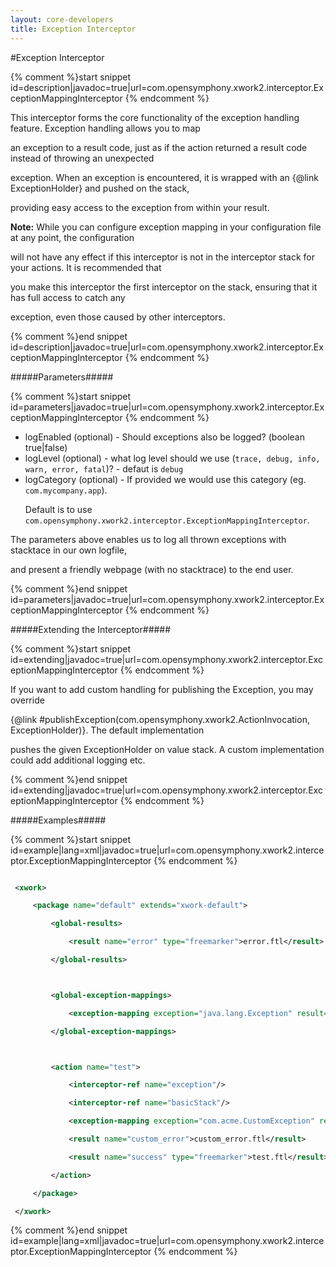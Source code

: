 ```yaml
---
layout: core-developers
title: Exception Interceptor
---
```


#Exception Interceptor



{% comment %}start snippet id=description|javadoc=true|url=com.opensymphony.xwork2.interceptor.ExceptionMappingInterceptor {% endcomment %}
<p> <p>
 This interceptor forms the core functionality of the exception handling feature. Exception handling allows you to map
 an exception to a result code, just as if the action returned a result code instead of throwing an unexpected
 exception. When an exception is encountered, it is wrapped with an {@link ExceptionHolder} and pushed on the stack,
 providing easy access to the exception from within your result.
 </p>

 <p>
 <b>Note:</b> While you can configure exception mapping in your configuration file at any point, the configuration
 will not have any effect if this interceptor is not in the interceptor stack for your actions. It is recommended that
 you make this interceptor the first interceptor on the stack, ensuring that it has full access to catch any
 exception, even those caused by other interceptors.
 </p>
</p>
{% comment %}end snippet id=description|javadoc=true|url=com.opensymphony.xwork2.interceptor.ExceptionMappingInterceptor {% endcomment %}

#####Parameters#####



{% comment %}start snippet id=parameters|javadoc=true|url=com.opensymphony.xwork2.interceptor.ExceptionMappingInterceptor {% endcomment %}
<p>
 <ul>

 <li>logEnabled (optional) - Should exceptions also be logged? (boolean true|false)</li>
 
 <li>logLevel (optional) - what log level should we use (<code>trace, debug, info, warn, error, fatal</code>)? - defaut is <code>debug</code></li>
 
 <li>logCategory (optional) - If provided we would use this category (eg. <code>com.mycompany.app</code>).
 Default is to use <code>com.opensymphony.xwork2.interceptor.ExceptionMappingInterceptor</code>.</li>

 </ul>

 <p>
 The parameters above enables us to log all thrown exceptions with stacktace in our own logfile,
 and present a friendly webpage (with no stacktrace) to the end user.
 </p>
</p>
{% comment %}end snippet id=parameters|javadoc=true|url=com.opensymphony.xwork2.interceptor.ExceptionMappingInterceptor {% endcomment %}

#####Extending the Interceptor#####



{% comment %}start snippet id=extending|javadoc=true|url=com.opensymphony.xwork2.interceptor.ExceptionMappingInterceptor {% endcomment %}
<p> <p>
 If you want to add custom handling for publishing the Exception, you may override
 {@link #publishException(com.opensymphony.xwork2.ActionInvocation, ExceptionHolder)}. The default implementation
 pushes the given ExceptionHolder on value stack. A custom implementation could add additional logging etc.
 </p></p>
{% comment %}end snippet id=extending|javadoc=true|url=com.opensymphony.xwork2.interceptor.ExceptionMappingInterceptor {% endcomment %}

#####Examples#####



{% comment %}start snippet id=example|lang=xml|javadoc=true|url=com.opensymphony.xwork2.interceptor.ExceptionMappingInterceptor {% endcomment %}

```xml
 <xwork>
     <package name="default" extends="xwork-default">
         <global-results>
             <result name="error" type="freemarker">error.ftl</result>
         </global-results>

         <global-exception-mappings>
             <exception-mapping exception="java.lang.Exception" result="error"/>
         </global-exception-mappings>

         <action name="test">
             <interceptor-ref name="exception"/>
             <interceptor-ref name="basicStack"/>
             <exception-mapping exception="com.acme.CustomException" result="custom_error"/>
             <result name="custom_error">custom_error.ftl</result>
             <result name="success" type="freemarker">test.ftl</result>
         </action>
     </package>
 </xwork>
```

{% comment %}end snippet id=example|lang=xml|javadoc=true|url=com.opensymphony.xwork2.interceptor.ExceptionMappingInterceptor {% endcomment %}
